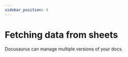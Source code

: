```yaml
---
sidebar_position: 4
---
```


# Fetching data from sheets

Docusaurus can manage multiple versions of your docs.